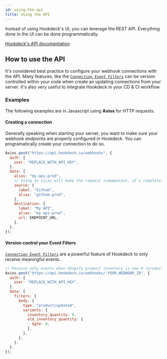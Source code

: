 ```yaml
---
id: using-the-api
title: Using the API
---
```


Instead of using Hookdeck's UI, you can leverage the REST API. Everything done in the UI can be done programmatically.

[Hookdeck's API documentation](https://docs.hookdeck.io)

## How to use the API

It's considered best practice to configure your webhook connections with the API. Many features, like the [`Connection Event Filters`](connection-filters) can be version controlled within your code when create an updating connections from your server. It's also very useful to integrate Hookdeck in your CD & CI workflow

### Examples

The following examples are in Javascript using **Axios** for HTTP requests.

#### Creating a connection

Generally speaking when starting your server, you want to make sure your webhook endpoints are properly configured in Hookdeck. You can programatically create your connection to do so.

```javascript
Axios.post("https://api.hookdeck.io/webhooks", {
  auth: {
    user: "REPLACE_WITH_API_KEY",
  },
  data: {
    alias: "my-api-prod",
    // Using an alias will make the request indempotent, it's completely fine to create the same connection over and over again.
    source: {
      label: "Github",
      alias: "github-prod",
    },
    destination: {
      label: "My API",
      alias: "my-api-prod",
      url: ENDPOINT_URL,
    },
  },
});
```

#### Version control your Event Filters

[`Connection Event Filters`](connection-filters) are a powerful feature of Hookdeck to only receive meaningful events.

```javascript
// Receive only events when Shopify product inventory is now 0 (product sold out)
Axios.post("https://api.hookdeck.io/webhooks/:YOUR_WEBHOOK_ID", {
  auth: {
    user: "REPLACE_WITH_API_KEY",
  },
  data: {
    filters: {
      body: {
        type: "product/updated",
        variants: {
          inventory_quantity: 0,
          old_inventory_quantity: {
            $gte: 0,
          },
        },
      },
    },
  },
});
```
